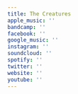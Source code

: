 ```yaml
---
title: The Creatures
apple_music: ''
bandcamp: ''
facebook: ''
google_music: ''
instagram: ''
soundcloud: ''
spotify: ''
twitter: ''
website: ''
youtube: ''
---
```

